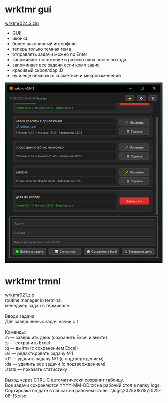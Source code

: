 # wrktmr gui
[wrktmr024.3.zip](https://github.com/ashtray01/wrktmr/releases/download/022.7/wrktmr024.3.zip)
<br />
- GUI!
- иконка!
- более лаконичный интерфейс
- теперь только темная тема
- отправлять задачи можно по Enter
- запоминает положение и размер окна после выхода
- запоминает все задачи если комп завис
- красивый скроллбар :D
- ну и еще немножко косметики и микроизменений

![image](https://github.com/ashtray01/wrktmr/blob/main/images/scr024.3.png)

# wrktmr trmnl
[wrktmr021.zip](https://github.com/ashtray01/wrktmr/releases/download/021/wrktmr021.zip)
<br />routine manager in terminal
<br />менеджер задач в терминале
<br />
<br />Вводи задачи.
<br />Для завершённых задач начни с **!**
<br />
<br />Команды:
<br />:h — завершить день (сохранить Excel и выйти)
<br />:s — сохранить Excel
<br />:q — выйти (с сохранением Excel)
<br />:e1 — редактировать задачу №1
<br />:d1 — удалить задачу №1 (с подтверждением)
<br />:da — удалить все задачи (с подтверждением)
<br />:stats — показать статистику  
<br />Выход через CTRL-C автоматически сохранит таблицу.
<br />Все задачи сохраняются YYYY-MM-DD.txt на рабочий стол в папку logs.
<br />Сортировка по дате в папках на рабочем столе: .\logs\2025\08\15\2025-08-15.xlsx
<br />
























